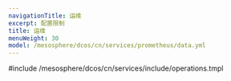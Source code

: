 ```yaml
---
navigationTitle: 运维
excerpt: 配置限制
title: 运维
menuWeight: 30
model: /mesosphere/dcos/cn/services/prometheus/data.yml
---
```


#include /mesosphere/dcos/cn/services/include/operations.tmpl
